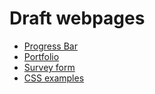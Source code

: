 # Draft webpages

- <a href="/progress-bar/index.html">Progress Bar</a>
- <a href="/portfolio/dist/index.html">Portfolio</a>
- <a href="/survey-form/index.html">Survey form</a>
- <a href="/kit/dist/index.html">CSS examples</a>
